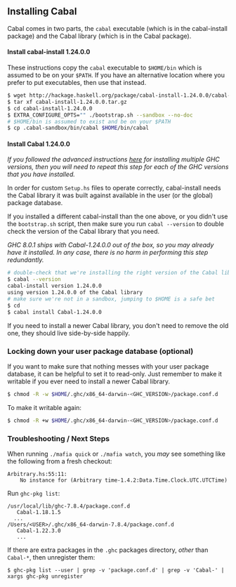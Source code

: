 Installing Cabal
----------------

Cabal comes in two parts, the `cabal` executable (which is in the
cabal-install package) and the Cabal library (which is in the Cabal
package).

#### Install cabal-install 1.24.0.0

These instructions copy the `cabal` executable to `$HOME/bin` which is
assumed to be on your `$PATH`. If you have an alternative location where
you prefer to put executables, then use that instead.

```sh
$ wget http://hackage.haskell.org/package/cabal-install-1.24.0.0/cabal-install-1.24.0.0.tar.gz
$ tar xf cabal-install-1.24.0.0.tar.gz
$ cd cabal-install-1.24.0.0
$ EXTRA_CONFIGURE_OPTS="" ./bootstrap.sh --sandbox --no-doc
# $HOME/bin is assumed to exist and be on your $PATH
$ cp .cabal-sandbox/bin/cabal $HOME/bin/cabal
```

#### Install Cabal 1.24.0.0

*If you followed the advanced instructions
[here](https://github.com/ambiata/mafia/blob/master/doc/ghc.md#advanced-multiple-ghc-versions)
for installing multiple GHC versions, then you will need to repeat this
step for each of the GHC versions that you have installed.*

In order for custom `Setup.hs` files to operate correctly, cabal-install
needs the Cabal library it was built against available in the user (or
the global) package database.

If you installed a different cabal-install than the one above, or you
didn't use the `bootstrap.sh` script, then make sure you run `cabal
--version` to double check the version of the Cabal library that you
need.

*GHC 8.0.1 ships with Cabal-1.24.0.0 out of the box, so you may already
have it installed. In any case, there is no harm in performing this step
redundantly.*

```sh
# double-check that we're installing the right version of the Cabal library
$ cabal --version
cabal-install version 1.24.0.0
using version 1.24.0.0 of the Cabal library
# make sure we're not in a sandbox, jumping to $HOME is a safe bet
$ cd
$ cabal install Cabal-1.24.0.0
```

If you need to install a newer Cabal library, you don't need to remove
the old one, they should live side-by-side happily.

### Locking down your user package database (optional)

If you want to make sure that nothing messes with your user package
database, it can be helpful to set it to read-only. Just remember to
make it writable if you ever need to install a newer Cabal library.

```sh
$ chmod -R -w $HOME/.ghc/x86_64-darwin-<GHC_VERSION>/package.conf.d
```

To make it writable again:

```sh
$ chmod -R +w $HOME/.ghc/x86_64-darwin-<GHC_VERSION>/package.conf.d
```

### Troubleshooting / Next Steps

When running `./mafia quick` or `./mafia watch`, you _may_ see something like the following from a fresh checkout:

```
Arbitrary.hs:55:11:
    No instance for (Arbitrary time-1.4.2:Data.Time.Clock.UTC.UTCTime)
```

Run `ghc-pkg list`:

```
/usr/local/lib/ghc-7.8.4/package.conf.d
   Cabal-1.18.1.5
  ...
/Users/<USER>/.ghc/x86_64-darwin-7.8.4/package.conf.d
   Cabal-1.22.3.0
   ...
```

If there are extra packages in the `.ghc` packages directory, _other_ than `Cabal-*`, then unregister them:

```
$ ghc-pkg list --user | grep -v 'package.conf.d' | grep -v 'Cabal-' | xargs ghc-pkg unregister
```
